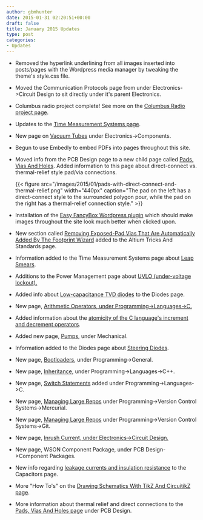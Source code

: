 ```yaml
---
author: gbmhunter
date: 2015-01-31 02:20:51+00:00
draft: false
title: January 2015 Updates
type: post
categories:
- Updates
---
```


* Removed the hyperlink underlining from all images inserted into posts/pages with the Wordpress media manager by tweaking the theme's style.css file.
* Moved the Communication Protocols page from under Electronics->Circuit Design to sit directly under it's parent Electronics.
* Columbus radio project complete! See more on the [Columbus Radio project page](/electronics/projects/columbus-radio).
* Updates to the [Time Measurement Systems page](/programming/general/time-measurement-systems).
* New page on [Vacuum Tubes](/electronics/components/vacuum-tubes) under Electronics->Components.
* Begun to use Embedly to embed PDFs into pages throughout this site.
* Moved info from the PCB Design page to a new child page called [Pads, Vias And Holes](/pcb-design/pads-vias-holes). Added information to this page about direct-connect vs. thermal-relief style pad/via connections.  
  
    {{< figure src="/images/2015/01/pads-with-direct-connect-and-thermal-relief.png" width="440px" caption="The pad on the left has a direct-connect style to the surrounded polygon pour, while the pad on the right has a thermal-relief connection style." >}}

* Installation of the [Easy FancyBox Wordpress plugin](https://wordpress.org/plugins/easy-fancybox/) which should make images throughout the site look much better when clicked upon.
* New section called [Removing Exposed-Pad Vias That Are Automatically Added By The Footprint Wizard](/electronics/general/altium/altium-tricks-and-standards/#removing-exposed-pad-vias-that-are-automatically-added-by-the-footprint-wizard) added to the Altium Tricks And Standards page.
* Information added to the Time Measurement Systems page about [Leap Smears](/programming/general/time-measurement-systems#leap-smears).
* Additions to the Power Management page about [UVLO (under-voltage lockout).](/electronics/circuit-design/power-management#uvlo-under-voltage-lockout)
* Added info about [Low-capacitance TVD diodes](/electronics/components/diodes/tvs-diodes/#low-capacitance) to the Diodes page.
* New page, [Arithmetic Operators, under Programming->Languages->C.](/programming/languages/c/arithmetic-operators)
* Added information about the [atomicity of the C language's increment and decrement operators](/programming/languages/c/arithmetic-operators#atomicity).
* Added new page, [Pumps](/mechanical/pumps), under Mechanical.
* Information added to the Diodes page about [Steering Diodes](/electronics/components/diodes#steering-diodes).
* New page, [Bootloaders](/programming/general/bootloaders), under Programming->General.
* New page, [Inheritance](/programming/languages/c-plus-plus/inheritance), under Programming->Languages->C++.
* New page, [Switch Statements](/programming/languages/c/switch-statements) added under Programming->Languages->C.
* New page, [Managing Large Repos](/programming/version-control-systems/mercurial/managing-large-repos) under Programming->Version Control Systems->Mercurial.
* New page, [Managing Large Repos](/programming/version-control-systems/git/managing-large-repos) under Programming->Version Control Systems->Git.
* New page, [Inrush Current, under Electronics->Circuit Design.](/electronics/circuit-design/inrush-current)
* New page, WSON Component Package, under PCB Design->Component Packages.
* New info regarding [leakage currents and insulation resistance](/electronics/components/capacitors#leakage-currents) to the  
Capacitors page.
* More "How To's" on the [Drawing Schematics With TikZ And CircuitikZ page](/programming/languages/tex/drawing-schematics-with-tikz-and-circuitikz).
* More information about thermal relief and direct connections to the [Pads, Vias And Holes page](/pcb-design/pads-vias-holes#direct-connect-vs-thermal-relief) under PCB Design.
